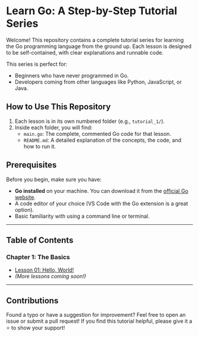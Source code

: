 # Learn Go: A Step-by-Step Tutorial Series

Welcome! This repository contains a complete tutorial series for learning the Go programming language from the ground up. Each lesson is designed to be self-contained, with clear explanations and runnable code.

This series is perfect for:
*   Beginners who have never programmed in Go.
*   Developers coming from other languages like Python, JavaScript, or Java.

## How to Use This Repository

1.  Each lesson is in its own numbered folder (e.g., `tutorial_1/`).
2.  Inside each folder, you will find:
    *   `main.go`: The complete, commented Go code for that lesson.
    *   `README.md`: A detailed explanation of the concepts, the code, and how to run it.

## Prerequisites

Before you begin, make sure you have:
- **Go installed** on your machine. You can download it from the [official Go website](https://go.dev/dl/).
- A code editor of your choice (VS Code with the Go extension is a great option).
- Basic familiarity with using a command line or terminal.

---

## Table of Contents

### Chapter 1: The Basics

*   [Lesson 01: Hello, World!](./tutorial_1//)
*   *(More lessons coming soon!)*


---

## Contributions

Found a typo or have a suggestion for improvement? Feel free to open an issue or submit a pull request! If you find this tutorial helpful, please give it a ⭐ to show your support!